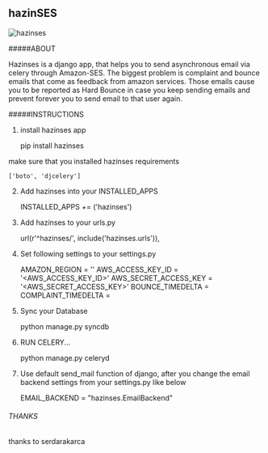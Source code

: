 ## hazinSES

![hazinses](http://ucuncuadam.files.wordpress.com/2012/02/sami-hazinses-2.jpg?w=500&h=389 "hazinses")

#####ABOUT

Hazinses is a django app, that helps you to send asynchronous email via celery through Amazon-SES. The biggest problem
is complaint and bounce emails that come as feedback from amazon services. Those emails cause you to be reported as Hard Bounce in case you keep sending emails
and prevent forever you to send email to that user again.


#####INSTRUCTIONS

1) install hazinses app

    pip install hazinses
    
make sure that you installed hazinses requirements
    
    ['boto', 'djcelery']
    
2) Add hazinses into your INSTALLED_APPS 


    INSTALLED_APPS += ('hazinses')


3) Add hazinses to your urls.py

    url(r'^hazinses/', include('hazinses.urls')),
    
4) Set following settings to your settings.py

    AMAZON_REGION = '<YOUR AMAZON REGION>'
    AWS_ACCESS_KEY_ID = '<AWS_ACCESS_KEY_ID>'
    AWS_SECRET_ACCESS_KEY = '<AWS_SECRET_ACCESS_KEY>'
    BOUNCE_TIMEDELTA = <DAYS FOR NOT SENDING EMAIL AFTER BOUNCE NOTIFICTAION>
    COMPLAINT_TIMEDELTA = <DAYS FOR NOT SENDING EMAIL AFTER COMPLAINT NOTIFICATION>

4) Sync your Database
    
    python manage.py syncdb
    
    
5) RUN CELERY...

    python manage.py celeryd
    
6) Use default send_mail function of django, after you change the email backend settings from your settings.py like below

    EMAIL_BACKEND = "hazinses.EmailBackend"

                     
                     
###### THANKS

thanks to serdarakarca

